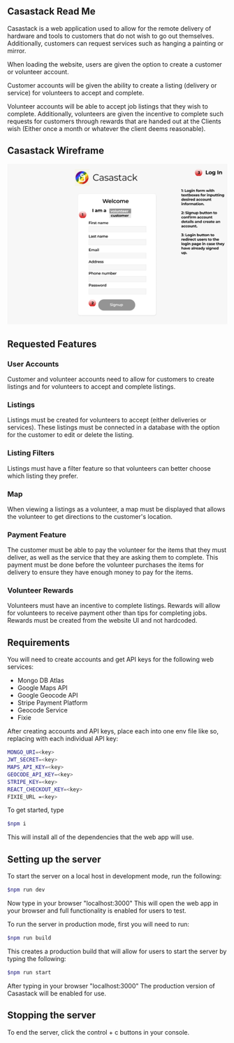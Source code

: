 ## Casastack Read Me

Casastack is a web application used to allow for the remote delivery of hardware and tools to customers that do not wish to go out themselves. Additionally, customers can request services such as hanging a painting or mirror.

When loading the website, users are given the option to create a customer or volunteer account.

Customer accounts will be given the ability to create a listing (delivery or service) for volunteers to accept and complete.

Volunteer accounts will be able to accept job listings that they wish to complete. Additionally, volunteers are given the incentive to complete such requests for customers through rewards that are handed out at the Clients wish (Either once a month or whatever the client deems reasonable).

## Casastack Wireframe

![Image of Wireframe](images/login.png)

## Requested Features

### User Accounts

Customer and volunteer accounts need to allow for customers to create listings and for volunteers to accept and complete listings.

### Listings

Listings must be created for volunteers to accept (either deliveries or services). These listings must be connected in a database with the option for the customer to edit or delete the listing.

### Listing Filters

Listings must have a filter feature so that volunteers can better choose which listing they prefer.

### Map

When viewing a listings as a volunteer, a map must be displayed that allows the volunteer to get directions to the customer's location.

### Payment Feature

The customer must be able to pay the volunteer for the items that they must deliver, as well as the service that they are asking them to complete. This payment must be done before the volunteer purchases the items for delivery to ensure they have enough money to pay for the items.

### Volunteer Rewards

Volunteers must have an incentive to complete listings. Rewards will allow for volunteers to receive payment other than tips for completing jobs. Rewards must be created from the website UI and not hardcoded.

## Requirements

You will need to create accounts and get API keys for the following web services:

- Mongo DB Atlas
- Google Maps API
- Google Geocode API
- Stripe Payment Platform
- Geocode Service
- Fixie

After creating accounts and API keys, place each into one env file like so, replacing <key> with each individual API key:

```bash
MONGO_URI=<key>
JWT_SECRET=<key>
MAPS_API_KEY=<key>
GEOCODE_API_KEY=<key>
STRIPE_KEY=<key>
REACT_CHECKOUT_KEY=<key>
FIXIE_URL =<key>
```

To get started, type

```bash
$npm i
```

This will install all of the dependencies that the web app will use.

## Setting up the server

To start the server on a local host in development mode, run the following:

```bash
$npm run dev
```

Now type in your browser "localhost:3000"
This will open the web app in your browser and full functionality is enabled for users to test.

To run the server in production mode, first you will need to run:

```bash
$npm run build
```

This creates a production build that will allow for users to start the server by typing the following:

```bash
$npm run start
```

After typing in your browser "localhost:3000"
The production version of Casastack will be enabled for use.

## Stopping the server

To end the server, click the control + c buttons in your console.
